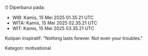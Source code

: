 ⏰ Diperbarui pada:
- WIB: Kamis, 15 Mei 2025 01.35.21 UTC
- WITA: Kamis, 15 Mei 2025 02.35.21 UTC
- WIT: Kamis, 15 Mei 2025 03.35.21 UTC

Kutipan Inspiratif:
"Nothing lasts forever. Not even your troubles."


Kategori: motivational

